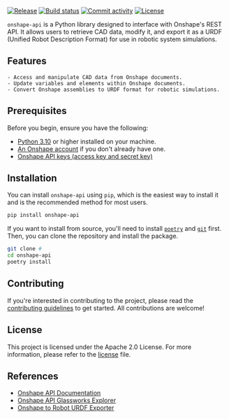 [![Release](https://img.shields.io/github/v/release/imsenthur/onshape-api)](https://img.shields.io/github/v/release/imsenthur/onshape-api)
[![Build status](https://img.shields.io/github/actions/workflow/status/imsenthur/onshape-api/main.yml?branch=main)](https://github.com/imsenthur/onshape-api/actions/workflows/main.yml?query=branch%3Amain)
[![Commit activity](https://img.shields.io/github/commit-activity/m/imsenthur/onshape-api)](https://img.shields.io/github/commit-activity/m/imsenthur/onshape-api)
[![License](https://img.shields.io/github/license/imsenthur/onshape-api)](https://img.shields.io/github/license/imsenthur/onshape-api)

`onshape-api` is a Python library designed to interface with Onshape's REST API. It allows users to retrieve CAD data, modify it, and export it as a URDF (Unified Robot Description Format) for use in robotic system simulations.

## Features

    - Access and manipulate CAD data from Onshape documents.
    - Update variables and elements within Onshape documents.
    - Convert Onshape assemblies to URDF format for robotic simulations.

## Prerequisites

Before you begin, ensure you have the following:

- [Python 3.10](https://www.python.org/downloads/release/python-3100/) or higher installed on your machine.
- [An Onshape account](https://www.onshape.com/en/) if you don't already have one.
- [Onshape API keys (access key and secret key)](https://onshape-public.github.io/docs/auth/apikeys/)

## Installation

You can install `onshape-api` using `pip`, which is the easiest way to install it and is the recommended method for most users.

```sh
pip install onshape-api
```

If you want to install from source, you'll need to install [`poetry`](https://python-poetry.org/docs/) and [`git`](https://git-scm.com/book/en/v2/Getting-Started-Installing-Git) first. Then, you can clone the repository and install the package.

```sh
git clone #
cd onshape-api
poetry install
```

## Contributing

If you're interested in contributing to the project, please read the [contributing guidelines](#) to get started. All contributions are welcome!

## License

This project is licensed under the Apache 2.0 License. For more information, please refer to the [license](#) file.

## References

- [Onshape API Documentation](https://onshape-public.github.io/docs/)
- [Onshape API Glassworks Explorer](https://cad.onshape.com/glassworks/explorer/#/)
- [Onshape to Robot URDF Exporter](https://github.com/Rhoban/onshape-to-robot)
